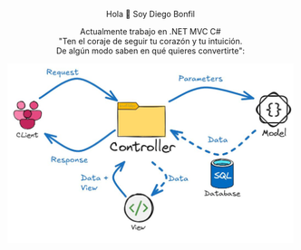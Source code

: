 <article>
    <p align="center" width="300">
        Hola 👋 Soy Diego Bonfil <br>
    </p>
    <p align="center" width="300">
        Actualmente trabajo en .NET MVC C# <br>
        "Ten el coraje de seguir tu corazón y tu intuición.<br> De algún modo saben en qué quieres convertirte": <br>
    </p>
    <p align="center" width="300">
     <img align="center" src="https://github.com/bonfildev/bonfildev/blob/main/assets/mvc.JPG"/>
    </p>
    <p align="center" width="300" style ="width:25%; color:red ">
    </p>

</article>
